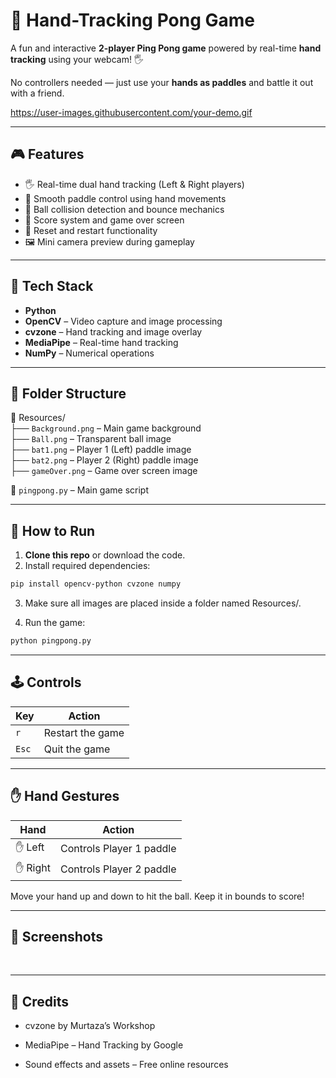# 🏓 Hand-Tracking Pong Game

A fun and interactive **2-player Ping Pong game** powered by real-time **hand tracking** using your webcam! 🖐️

No controllers needed — just use your **hands as paddles** and battle it out with a friend.

https://user-images.githubusercontent.com/your-demo.gif <!-- Optional: Add your demo gif if you have one -->

---

## 🎮 Features

- 🖐️ Real-time dual hand tracking (Left & Right players)
- 🏓 Smooth paddle control using hand movements
- 🎯 Ball collision detection and bounce mechanics
- 🧠 Score system and game over screen
- 🔁 Reset and restart functionality
- 🖼️ Mini camera preview during gameplay

---

## 🧰 Tech Stack

- **Python**
- **OpenCV** – Video capture and image processing
- **cvzone** – Hand tracking and image overlay
- **MediaPipe** – Real-time hand tracking
- **NumPy** – Numerical operations

---

## 📂 Folder Structure

📁 Resources/<br>
├── `Background.png` – Main game background <br>
├── `Ball.png` – Transparent ball image <br>
├── `bat1.png` – Player 1 (Left) paddle image <br>
├── `bat2.png` – Player 2 (Right) paddle image <br>
├── `gameOver.png` – Game over screen image <br>

📄 `pingpong.py` – Main game script

---

## 🚀 How to Run

1. **Clone this repo** or download the code.
2. Install required dependencies:

```bash
pip install opencv-python cvzone numpy
```

3. Make sure all images are placed inside a folder named Resources/.

4. Run the game:

```bash
python pingpong.py
```
---

## 🕹️ Controls
| Key   | Action           |
|-------|------------------|
| `r`   | Restart the game |
| `Esc` | Quit the game    |

---


## ✋ Hand Gestures
| Hand       | Action                    |
|------------|---------------------------|
| ✋ Left     | Controls Player 1 paddle  |
| ✋ Right    | Controls Player 2 paddle  |

Move your hand up and down to hit the ball. Keep it in bounds to score!

---

## 📸 Screenshots
<!-- Add gameplay screenshots here -->
<br>

---

## 🤝 Credits
- cvzone by Murtaza’s Workshop

- MediaPipe – Hand Tracking by Google

- Sound effects and assets – Free online resources

